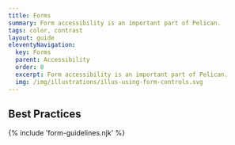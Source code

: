 ```yaml
---
title: Forms
summary: Form accessibility is an important part of Pelican.
tags: color, contrast
layout: guide
eleventyNavigation:
  key: Forms
  parent: Accessibility
  order: 8
  excerpt: Form accessibility is an important part of Pelican.
  img: /img/illustrations/illus-using-form-controls.svg
---
```


## Best Practices

{% include 'form-guidelines.njk' %}
